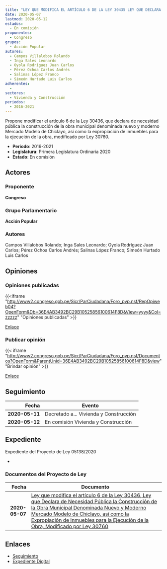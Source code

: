 ```yaml
---
title: "LEY QUE MODIFICA EL ARTÍCULO 6 DE LA LEY 30435 LEY QUE DECLARA DE NECESIDAD PÚBLICA LA CONSTRUCCIÓN DE LA OBRA MUNICIPAL DENOMINADA NUEVO Y MODERNO MERCADO MODELO DE CHICLAYO, ASÍ COMO LA EXPROPIACIÓN DE INMUEBLES PARA LA EJECUCIÓN DE LA OBRA, MODIFICADO POR LEY 30760"
date: 2020-05-07
lastmod: 2020-05-12
estados: 
  - En comisión
proponentes: 
  - Congreso
grupos: 
  - Acción Popular
autores: 
  - Campos Villalobos Rolando
  - Inga Sales Leonardo
  - Oyola Rodríguez Juan Carlos
  - Pérez Ochoa Carlos Andrés
  - Salinas López Franco
  - Simeón Hurtado Luis Carlos
adherentes: 
  - 
sectores: 
  - Vivienda y Construcción
periodos: 
  - 2016-2021
---
```


Propone modificar el artículo 6 de la Ley 30436, que declara de necesidad pública la construcción de la obra municipal denominada nuevo y moderno Mercado Modelo de Chiclayo, así como la expropiación de inmuebles para la ejecución de la obra, modificado por Ley 30760.

- **Periodo**: 2016-2021
- **Legislatura**: Primera Legislatura Ordinaria 2020
- **Estado**: En comisión

## Actores

### Proponente

**Congreso**

### Grupo Parlamentario

**Acción Popular**

### Autores

Campos Villalobos Rolando; Inga Sales Leonardo; Oyola Rodríguez Juan Carlos; Pérez Ochoa Carlos Andrés; Salinas López Franco; Simeón Hurtado Luis Carlos


## Opiniones

### Opiniones publicadas

{{<iframe "http://www2.congreso.gob.pe/Sicr/ParCiudadana/Foro_pvp.nsf/RepOpiweb04?OpenForm&Db=36E4AB3492BC29B10525856100614F8D&View=yyyy&Col=zzzzz" "Opiniones publicadas" >}}

[Enlace](http://www2.congreso.gob.pe/Sicr/ParCiudadana/Foro_pvp.nsf/RepOpiweb04?OpenForm&Db=36E4AB3492BC29B10525856100614F8D&View=yyyy&Col=zzzzz)
### Publicar opinión

{{< iframe "http://www2.congreso.gob.pe/Sicr/ParCiudadana/Foro_pvp.nsf/Documentos?OpenForm&ParentUnid=36E4AB3492BC29B10525856100614F8D&view" "Brindar opinión" >}}

[Enlace](http://www2.congreso.gob.pe/Sicr/ParCiudadana/Foro_pvp.nsf/Documentos?OpenForm&ParentUnid=36E4AB3492BC29B10525856100614F8D&view)

## Seguimiento

| Fecha | Evento |
|------:|--------|
| **2020-05-11** | Decretado a... Vivienda y Construcción|
| **2020-05-12** | En comisión Vivienda y Construcción|


## Expediente

Expediente del Proyecto de Ley 05138/2020

-


### Documentos del Proyecto de Ley

| Fecha | Documento |
|------:|--------|
| **2020-05-07** | [Ley que modifica el artículo 6 de la Ley 30436, Ley que Declara de Necesidad Pública la Construcción de la Obra Municipal Denominada Nuevo y Moderno Mercado Modelo de Chiclayo, así como la Expropiación de Inmuebles para la Ejecución de la Obra, Modificado por Ley 30760](http://www.leyes.congreso.gob.pe/Documentos/2016_2021/Proyectos_de_Ley_y_de_Resoluciones_Legislativas/PL05138_20200507.pdf) |

## Enlaces 

- [Seguimiento](http://www2.congreso.gob.pe/Sicr/TraDocEstProc/CLProLey2016.nsf/f7fff46988ca05b1052578e100829cc7/124283a88a1c6a14052585610058b0cd?OpenDocument)
- [Expediente Digital](http://www2.congreso.gob.pe/Sicr/TraDocEstProc/CLProLey2016.nsf/f7fff46988ca05b1052578e100829cc7/124283a88a1c6a14052585610058b0cd?OpenDocument&Click=05257FB7005EB655.eb71d0cf91d8294e05256cdf006b5706/$Body/0.1C6C)
